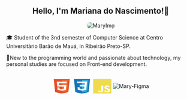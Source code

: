 <div align="center"><h2>Hello, I'm Mariana do Nascimento!💬</h2>
 <img alt="MaryImg" height="250" style="border-radius:300px;" src="https://i.ibb.co/MZDXJFq/download20220902131354-removebg.png">
</div>

<p>🎓 Student of the 3nd semester of Computer Science at Centro Universitário Barão de Mauá, in Ribeirão Preto-SP.</p>

<p>🤎New to the programming world and passionate about technology,  my personal studies are focused on Front-end development.</p>



<br>

<div display="inline-block" align="center">
 <img align="center" alt="Mary-HTML" height="40" width="50" src="https://raw.githubusercontent.com/devicons/devicon/master/icons/html5/html5-original.svg">
 <img align="center" alt="Mary-CSS" height="40" width="50" src="https://raw.githubusercontent.com/devicons/devicon/master/icons/css3/css3-original.svg">
 <img align="center" alt="Mary-Js" height="40" width="50" src="https://raw.githubusercontent.com/devicons/devicon/master/icons/javascript/javascript-plain.svg">
 <img align="center" alt="Mary-Figma" height="50" width="50" src="https://img.icons8.com/color/240/000000/figma--v1.png">
</div>



